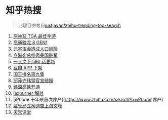 # 知乎热搜

> 此项目参考自[justjavac/zhihu-trending-top-search](https://github.com/justjavac/zhihu-trending-top-search/blob/main/utils.ts)

<!-- BEGIN -->
  <!-- 最后更新时间:Sat Dec 11 2021 06:12:57 GMT+0000 (Coordinated Universal Time) -->
  1. [原神获 TGA 最佳手游 ](https://www.zhihu.com/search?q=原神)
1. [高通骁龙 8 GEN1](https://www.zhihu.com/search?q=骁龙8GEN1)
1. [元宇宙会造成人口风险](https://www.zhihu.com/search?q=元宇宙)
1. [立陶宛总统邀美国驻军](https://www.zhihu.com/search?q=立陶宛)
1. [一人之下 590 话更新](https://www.zhihu.com/search?q=一人之下)
1. [豆瓣 APP 下架](https://www.zhihu.com/search?q=豆瓣)
1. [国王排名第九集](https://www.zhihu.com/search?q=国王排名)
1. [邱泽许玮甯官宣结婚](https://www.zhihu.com/search?q=邱泽)
1. [赣深高铁开通](https://www.zhihu.com/search?q=赣深高铁)
1. [lexburner 解封](https://www.zhihu.com/search?q=lex)
1. [iPhone 十年来首次停产](https://www.zhihu.com/search?q=iPhone 停产)
1. [监管局立案调查上海文峰](https://www.zhihu.com/search?q=上海文峰)
1. [天宫课堂](https://www.zhihu.com/search?q=天宫课堂)
  <!-- END -->